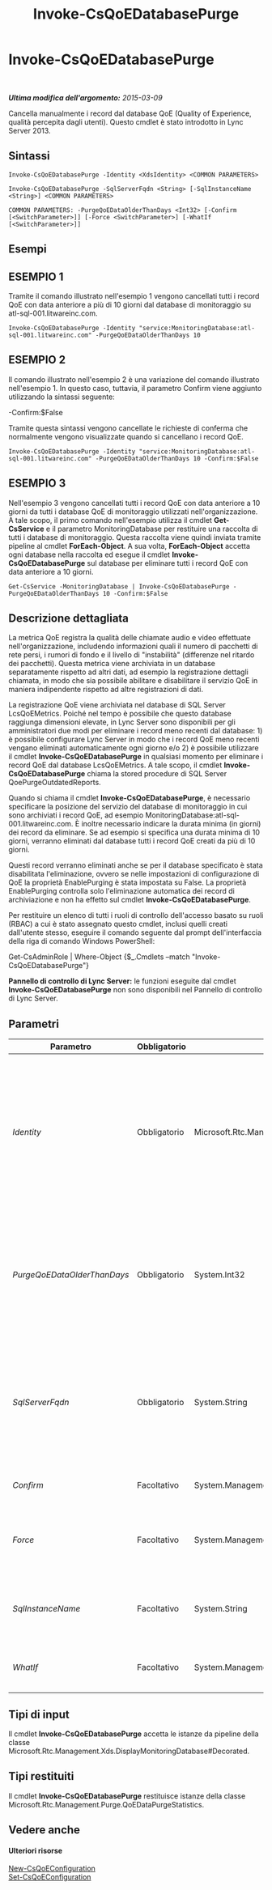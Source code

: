 ﻿---
title: Invoke-CsQoEDatabasePurge
TOCTitle: Invoke-CsQoEDatabasePurge
ms:assetid: c4cae63a-b9dd-485b-8d53-2d81d353b7c3
ms:mtpsurl: https://technet.microsoft.com/it-it/library/JJ205247(v=OCS.15)
ms:contentKeyID: 49301894
ms.date: 08/24/2015
mtps_version: v=OCS.15
ms.translationtype: HT
---

# Invoke-CsQoEDatabasePurge

 

_**Ultima modifica dell'argomento:** 2015-03-09_

Cancella manualmente i record dal database QoE (Quality of Experience, qualità percepita dagli utenti). Questo cmdlet è stato introdotto in Lync Server 2013.

## Sintassi

    Invoke-CsQoEDatabasePurge -Identity <XdsIdentity> <COMMON PARAMETERS>

    Invoke-CsQoEDatabasePurge -SqlServerFqdn <String> [-SqlInstanceName <String>] <COMMON PARAMETERS>

    COMMON PARAMETERS: -PurgeQoEDataOlderThanDays <Int32> [-Confirm [<SwitchParameter>]] [-Force <SwitchParameter>] [-WhatIf [<SwitchParameter>]]

## Esempi

## ESEMPIO 1

Tramite il comando illustrato nell'esempio 1 vengono cancellati tutti i record QoE con data anteriore a più di 10 giorni dal database di monitoraggio su atl-sql-001.litwareinc.com.

    Invoke-CsQoEDatabasePurge -Identity "service:MonitoringDatabase:atl-sql-001.litwareinc.com" -PurgeQoEDataOlderThanDays 10

## ESEMPIO 2

Il comando illustrato nell'esempio 2 è una variazione del comando illustrato nell'esempio 1. In questo caso, tuttavia, il parametro Confirm viene aggiunto utilizzando la sintassi seguente:

\-Confirm:$False

Tramite questa sintassi vengono cancellate le richieste di conferma che normalmente vengono visualizzate quando si cancellano i record QoE.

    Invoke-CsQoEDatabasePurge -Identity "service:MonitoringDatabase:atl-sql-001.litwareinc.com" -PurgeQoEDataOlderThanDays 10 -Confirm:$False

## ESEMPIO 3

Nell'esempio 3 vengono cancellati tutti i record QoE con data anteriore a 10 giorni da tutti i database QoE di monitoraggio utilizzati nell'organizzazione. A tale scopo, il primo comando nell'esempio utilizza il cmdlet **Get-CsService** e il parametro MonitoringDatabase per restituire una raccolta di tutti i database di monitoraggio. Questa raccolta viene quindi inviata tramite pipeline al cmdlet **ForEach-Object**. A sua volta, **ForEach-Object** accetta ogni database nella raccolta ed esegue il cmdlet **Invoke-CsQoEDatabasePurge** sul database per eliminare tutti i record QoE con data anteriore a 10 giorni.

    Get-CsService -MonitoringDatabase | Invoke-CsQoEDatabasePurge -PurgeQoEDataOlderThanDays 10 -Confirm:$False

## Descrizione dettagliata

La metrica QoE registra la qualità delle chiamate audio e video effettuate nell'organizzazione, includendo informazioni quali il numero di pacchetti di rete persi, i rumori di fondo e il livello di "instabilità" (differenze nel ritardo dei pacchetti). Questa metrica viene archiviata in un database separatamente rispetto ad altri dati, ad esempio la registrazione dettagli chiamata, in modo che sia possibile abilitare e disabilitare il servizio QoE in maniera indipendente rispetto ad altre registrazioni di dati.

La registrazione QoE viene archiviata nel database di SQL Server LcsQoEMetrics. Poiché nel tempo è possibile che questo database raggiunga dimensioni elevate, in Lync Server sono disponibili per gli amministratori due modi per eliminare i record meno recenti dal database: 1) è possibile configurare Lync Server in modo che i record QoE meno recenti vengano eliminati automaticamente ogni giorno e/o 2) è possibile utilizzare il cmdlet **Invoke-CsQoEDatabasePurge** in qualsiasi momento per eliminare i record QoE dal database LcsQoEMetrics. A tale scopo, il cmdlet **Invoke-CsQoEDatabasePurge** chiama la stored procedure di SQL Server QoePurgeOutdatedReports.

Quando si chiama il cmdlet **Invoke-CsQoEDatabasePurge**, è necessario specificare la posizione del servizio del database di monitoraggio in cui sono archiviati i record QoE, ad esempio MonitoringDatabase:atl-sql-001.litwareinc.com. È inoltre necessario indicare la durata minima (in giorni) dei record da eliminare. Se ad esempio si specifica una durata minima di 10 giorni, verranno eliminati dal database tutti i record QoE creati da più di 10 giorni.

Questi record verranno eliminati anche se per il database specificato è stata disabilitata l'eliminazione, ovvero se nelle impostazioni di configurazione di QoE la proprietà EnablePurging è stata impostata su False. La proprietà EnablePurging controlla solo l'eliminazione automatica dei record di archiviazione e non ha effetto sul cmdlet **Invoke-CsQoEDatabasePurge**.

Per restituire un elenco di tutti i ruoli di controllo dell'accesso basato su ruoli (RBAC) a cui è stato assegnato questo cmdlet, inclusi quelli creati dall'utente stesso, eseguire il comando seguente dal prompt dell'interfaccia della riga di comando Windows PowerShell:

Get-CsAdminRole | Where-Object {$\_.Cmdlets –match "Invoke-CsQoEDatabasePurge"}

**Pannello di controllo di Lync Server:** le funzioni eseguite dal cmdlet **Invoke-CsQoEDatabasePurge** non sono disponibili nel Pannello di controllo di Lync Server.

## Parametri


<table>
<colgroup>
<col style="width: 25%" />
<col style="width: 25%" />
<col style="width: 25%" />
<col style="width: 25%" />
</colgroup>
<thead>
<tr class="header">
<th>Parametro</th>
<th>Obbligatorio</th>
<th>Tipo</th>
<th>Descrizione</th>
</tr>
</thead>
<tbody>
<tr class="odd">
<td><p><em>Identity</em></p></td>
<td><p>Obbligatorio</p></td>
<td><p>Microsoft.Rtc.Management.Xds.XdsIdentity</p></td>
<td><p>Identità del servizio del database di monitoraggio di cui cancellare i record. È possibile recuperare le identità per i database di monitoraggio eseguendo questo comando:</p>
<p>Get-CsService –MonitoringDatabase</p>
<p>Si noti che non è possibile utilizzare i parametri Identity e SqlServerFqdn nello stesso comando.</p></td>
</tr>
<tr class="even">
<td><p><em>PurgeQoEDataOlderThanDays</em></p></td>
<td><p>Obbligatorio</p></td>
<td><p>System.Int32</p></td>
<td><p>Specifica l'età (in giorni) dei record QoE da cancellare dal database; tutti i record con data anteriore a questo valore verranno cancellati.</p>
<p>PurgeQoEDataOlderThanHours può essere impostato su qualsiasi valore intero compreso tra 1 e 2147483647 incluso.</p></td>
</tr>
<tr class="odd">
<td><p><em>SqlServerFqdn</em></p></td>
<td><p>Obbligatorio</p></td>
<td><p>System.String</p></td>
<td><p>Nome di dominio completo del computer in cui è contenuto il database QoE, ad esempio:</p>
<p>-SqlServerFqdn &quot;atl-sql-001.litwareinc.com&quot;</p>
<p>Si noti che non è possibile utilizzare i parametri Identity e SqlServerFqdn nello stesso comando.</p></td>
</tr>
<tr class="even">
<td><p><em>Confirm</em></p></td>
<td><p>Facoltativo</p></td>
<td><p>System.Management.Automation.SwitchParameter</p></td>
<td><p>Richiede la conferma prima dell'esecuzione del comando.</p></td>
</tr>
<tr class="odd">
<td><p><em>Force</em></p></td>
<td><p>Facoltativo</p></td>
<td><p>System.Management.Automation.SwitchParameter</p></td>
<td><p>Impedisce la visualizzazione di eventuali messaggi di errore non irreversibili che potrebbero verificarsi durante l'esecuzione del comando.</p></td>
</tr>
<tr class="even">
<td><p><em>SqlInstanceName</em></p></td>
<td><p>Facoltativo</p></td>
<td><p>System.String</p></td>
<td><p>Nome dell'istanza di SQL Server per il database QoE, ad esempio:</p>
<p>-SqlInstanceName &quot;archinst&quot;</p></td>
</tr>
<tr class="odd">
<td><p><em>WhatIf</em></p></td>
<td><p>Facoltativo</p></td>
<td><p>System.Management.Automation.SwitchParameter</p></td>
<td><p>Descrive cosa accadrebbe se si eseguisse il comando senza eseguirlo effettivamente.</p></td>
</tr>
</tbody>
</table>


## Tipi di input

Il cmdlet **Invoke-CsQoEDatabasePurge** accetta le istanze da pipeline della classe Microsoft.Rtc.Management.Xds.DisplayMonitoringDatabase\#Decorated.

## Tipi restituiti

Il cmdlet **Invoke-CsQoEDatabasePurge** restituisce istanze della classe Microsoft.Rtc.Management.Purge.QoEDataPurgeStatistics.

## Vedere anche

#### Ulteriori risorse

[New-CsQoEConfiguration](new-csqoeconfiguration.md)  
[Set-CsQoEConfiguration](set-csqoeconfiguration.md)

